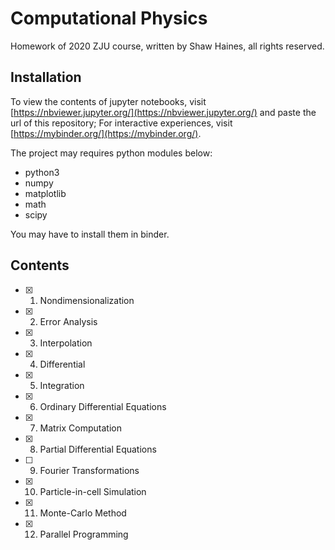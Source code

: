 # Computational Physics

Homework of 2020 ZJU course, written by Shaw Haines, all rights reserved.

## Installation

To view the contents of jupyter notebooks, visit [https://nbviewer.jupyter.org/](https://nbviewer.jupyter.org/) and paste the url of this repository;
For interactive experiences, visit [https://mybinder.org/](https://mybinder.org/).

The project may requires python modules below:

* python3
* numpy
* matplotlib
* math
* scipy

You may have to install them in binder.

## Contents

- [x] 1. Nondimensionalization
- [x] 2. Error Analysis
- [x] 3. Interpolation
- [x] 4. Differential
- [x] 5. Integration
- [x] 6. Ordinary Differential Equations
- [x] 7. Matrix Computation
- [x] 8. Partial Differential Equations
- [ ] 9. Fourier Transformations
- [x] 10. Particle-in-cell Simulation
- [x] 11. Monte-Carlo Method
- [x] 12. Parallel Programming
